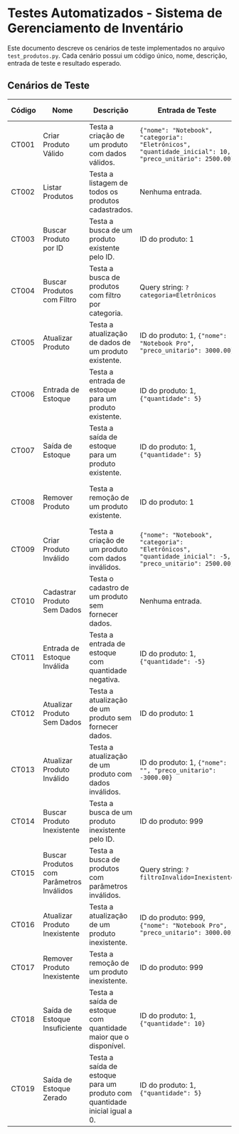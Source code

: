 # Testes Automatizados - Sistema de Gerenciamento de Inventário

Este documento descreve os cenários de teste implementados no arquivo `test_produtos.py`. Cada cenário possui um código único, nome, descrição, entrada de teste e resultado esperado.

## Cenários de Teste

| Código  | Nome                          | Descrição                                                                 | Entrada de Teste                                                                 | Resultado Esperado                                                                 |
|---------|-------------------------------|---------------------------------------------------------------------------|----------------------------------------------------------------------------------|------------------------------------------------------------------------------------|
| CT001   | Criar Produto Válido          | Testa a criação de um produto com dados válidos.                          | `{"nome": "Notebook", "categoria": "Eletrônicos", "quantidade_inicial": 10, "preco_unitario": 2500.00}` | Produto criado com sucesso, status 201.                                           |
| CT002   | Listar Produtos               | Testa a listagem de todos os produtos cadastrados.                        | Nenhuma entrada.                                                                | Lista de produtos cadastrados, status 200.                                        |
| CT003   | Buscar Produto por ID         | Testa a busca de um produto existente pelo ID.                            | ID do produto: 1                                                                | Dados do produto retornados, status 200.                                          |
| CT004   | Buscar Produtos com Filtro    | Testa a busca de produtos com filtro por categoria.                       | Query string: `?categoria=Eletrônicos`                                          | Lista de produtos filtrados, status 200.                                          |
| CT005   | Atualizar Produto             | Testa a atualização de dados de um produto existente.                     | ID do produto: 1, `{"nome": "Notebook Pro", "preco_unitario": 3000.00}`          | Produto atualizado com sucesso, status 200.                                       |
| CT006   | Entrada de Estoque            | Testa a entrada de estoque para um produto existente.                     | ID do produto: 1, `{"quantidade": 5}`                                           | Quantidade atualizada, status 200.                                                |
| CT007   | Saída de Estoque              | Testa a saída de estoque para um produto existente.                       | ID do produto: 1, `{"quantidade": 5}`                                           | Quantidade atualizada, status 200.                                                |
| CT008   | Remover Produto               | Testa a remoção de um produto existente.                                  | ID do produto: 1                                                                | Produto removido com sucesso, status 200.                                         |
| CT009   | Criar Produto Inválido        | Testa a criação de um produto com dados inválidos.                        | `{"nome": "Notebook", "categoria": "Eletrônicos", "quantidade_inicial": -5, "preco_unitario": 2500.00}` | Erro de validação, status 400.                                                    |
| CT010   | Cadastrar Produto Sem Dados   | Testa o cadastro de um produto sem fornecer dados.                        | Nenhuma entrada.                                                                | Erro de validação, status 400.                                                    |
| CT011   | Entrada de Estoque Inválida   | Testa a entrada de estoque com quantidade negativa.                       | ID do produto: 1, `{"quantidade": -5}`                                          | Erro de validação, status 400.                                                    |
| CT012   | Atualizar Produto Sem Dados   | Testa a atualização de um produto sem fornecer dados.                     | ID do produto: 1                                                                | Erro de validação, status 400.                                                    |
| CT013   | Atualizar Produto Inválido    | Testa a atualização de um produto com dados inválidos.                    | ID do produto: 1, `{"nome": "", "preco_unitario": -3000.00}`                     | Erro de validação, status 400.                                                    |
| CT014   | Buscar Produto Inexistente    | Testa a busca de um produto inexistente pelo ID.                          | ID do produto: 999                                                              | Produto não encontrado, status 404.                                               |
| CT015   | Buscar Produtos com Parâmetros Inválidos | Testa a busca de produtos com parâmetros inválidos.                       | Query string: `?filtroInvalido=Inexistente`                                      | Erro de parâmetro inválido, status 404.                                           |
| CT016   | Atualizar Produto Inexistente | Testa a atualização de um produto inexistente.                            | ID do produto: 999, `{"nome": "Notebook Pro", "preco_unitario": 3000.00}`        | Produto não encontrado, status 404.                                               |
| CT017   | Remover Produto Inexistente   | Testa a remoção de um produto inexistente.                                | ID do produto: 999                                                              | Produto não encontrado, status 404.                                               |
| CT018   | Saída de Estoque Insuficiente | Testa a saída de estoque com quantidade maior que o disponível.           | ID do produto: 1, `{"quantidade": 10}`                                          | Erro de estoque insuficiente, status 400.                                         |
| CT019   | Saída de Estoque Zerado       | Testa a saída de estoque para um produto com quantidade inicial igual a 0.| ID do produto: 1, `{"quantidade": 5}`                                           | Erro de estoque insuficiente, status 400.                                         |